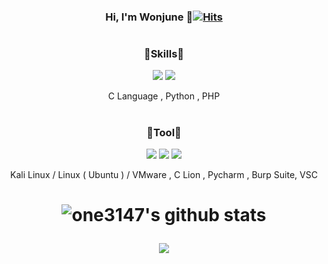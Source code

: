 <div align="center">

### Hi, I'm Wonjune 👋[![Hits](https://hits.seeyoufarm.com/api/count/incr/badge.svg?url=https%3A%2F%2Fgithub.com%2Fone3147&count_bg=%2379C83D&title_bg=%23555555&icon=&icon_color=%23E7E7E7&title=hits&edge_flat=false)](https://hits.seeyoufarm.com)
  
<h1>

### 🔹Skills🔹

<img src="https://img.shields.io/badge/Python-3776AB?style=yellow&logo=Python&logoColor=white">
<img src="https://img.shields.io/badge/C/C++-A8B9CC?style=yellow&logo=C&logoColor=white"/>
  
C Language , Python , PHP


<h1>

### 🔹Tool🔹
  
<img src="https://img.shields.io/badge/Kali Linux-FCC624?style=yellow&logo=Kali linux&logoColor=white">
<img src="https://img.shields.io/badge/Linux-FCC624?style=yellow&logo=linux&logoColor=white">
<img src="https://img.shields.io/badge/VMware-607078?style=yellow&logo=VMware&logoColor=white">
  
Kali Linux / Linux ( Ubuntu ) / VMware , C Lion , Pycharm , Burp Suite, VSC
<h1>

<h1>
  
![one3147's github stats](https://github-readme-stats.vercel.app/api?username=one3147&show_icons=true)
<p><a href="http://mazassumnida.wtf/api/v2/generate_badge?boj=dwj0306">
<img src="http://mazassumnida.wtf/api/mini/generate_badge?boj=dwj0306"/></a></p>

